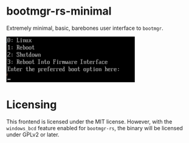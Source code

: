 # bootmgr-rs-minimal

Extremely minimal, basic, barebones user interface to `bootmgr`.

![Extremely basic bootloader](/images/bootmgr-rs-minimal.png)

# Licensing

This frontend is licensed under the MIT license. However, with the `windows_bcd` feature enabled for `bootmgr-rs`, the binary will be licensed under GPLv2 or later.